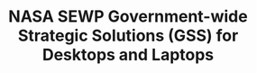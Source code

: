 ---
highlight: "false" 
title: "NASA SEWP Government-wide Strategic Solutions (GSS) for Desktops and Laptops"
description: "The GSS systems were implemented for purchase in 2015. A comprehensive refresh process has been deployed every year since in which Agencies provide updates to their requirements, and industry shares its directions and feedback. GSS Version 8 systems have been available since July 2022. GSS Version 9 systems are now available. GSS Version 8 systems will still be offered until they reach end-of-life or are no longer available from the manufacturer."
url-link: "https://www.sewp.nasa.gov/strategic_solutions.shtml"
type: "HTML"
gov-only: "false"
is-external: "true"
publication-date: "July 01, 2023"
reading-time: "15"
resource-type: "Guidance"
filter: "contract-solutions"
audience: "contracts-acquisitions"
branded-offerings: "oem-acquisition-initiatives"
---